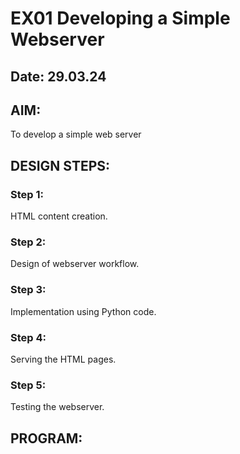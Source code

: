 # EX01 Developing a Simple Webserver
## Date: 29.03.24

## AIM:
To develop a simple web server 

## DESIGN STEPS:
### Step 1: 
HTML content creation.

### Step 2:
Design of webserver workflow.

### Step 3:
Implementation using Python code.

### Step 4:
Serving the HTML pages.

### Step 5:
Testing the webserver.

## PROGRAM:

<!DOCTYPE html>
<html lang="en">
<head>
    <meta charset="UTF-8">
    <meta name="viewport" content="width=device-width, initial-scale=1.0">
    <title>Document</title>
    <link rel="stylesheet" href="https://cdn.jsdelivr.net/npm/bootstrap-icons@1.11.3/font/bootstrap-icons.min.css">
    <link href="https://cdn.jsdelivr.net/npm/bootstrap@5.3.3/dist/css/bootstrap.min.css" rel="stylesheet" integrity="sha384-QWTKZyjpPEjISv5WaRU9OFeRpok6YctnYmDr5pNlyT2bRjXh0JMhjY6hW+ALEwIH" crossorigin="anonymous">
    <script src="https://cdn.jsdelivr.net/npm/bootstrap@5.3.3/dist/js/bootstrap.bundle.min.js" integrity="sha384-YvpcrYf0tY3lHB60NNkmXc5s9fDVZLESaAA55NDzOxhy9GkcIdslK1eN7N6jIeHz" crossorigin="anonymous"></script>
    <style>
        .row1
        {
            background-color: burlywood;
            place-items: center;
            height: 60px; 
            font-family: Verdana;
            display: flex;
        }
        i
        {
            color: black
        }
        a
        {
            color:black;
            text-decoration: none;
            padding: 10px;
        }
        a:hover
        {
            color:gray
        }
        i:hover
        {
            color: gray;
        }
        .search
        {
            
            height: 40px;
            width=30px;
            border-radius: 10px; 
            outline: none;
            border: none;
            
        }
    </style>
</head>
<body>
    <div class="row1">
       <div style="width: 35%;" class="i">
            <a href=""><i class="bi bi-whatsapp" style="color: black;font-size: 25px;border: 5px;"></i></a>
            <a href=""><i class="bi bi-facebook" style="color: black;font-size: 25px;border: 5px;"></i></a>
            <a href=""><i class="bi bi-instagram" style="color: black;font-size: 25px;border: 5px;"></i></a>
            <a href=""><i class="bi bi-envelope" style="color: black;font-size: 25px;border: 5px;"></i></a>
            <a href=""><i class="bi bi-twitter" style="color: black;font-size: 25px;border: 5px;"></i></a>
        </div>
        <div style="width:45%;" >
            <a href="">Alumini</a><i class="bi bi-three-dots-vertical"></i>
            <a href="">Events</a><i class="bi bi-three-dots-vertical"></i>
            <a href="">career</a><i class="bi bi-three-dots-vertical"></i>
            <a href="">Login</a><i class="bi bi-three-dots-vertical"></i>
            <a href="">SEC Portal</a>
        </div>
        <div style="width: 10%;">
            <input type="text" name="Search" placeholder="Search" class="search p-2" >
        </div>
    </div style=border>
    <div class="row p-3">
        <div class="col-4">
            <img src="c:\Users\91893\Downloads\HTML\saveetha.png"style width="100%">
        </div>
        <div class="col-8">
            <a href="">Home</a><i class="bi bi-three-dots-vertical"></i>
            <a href="">About</a><i class="bi bi-three-dots-vertical"></i>
            <a href="">Departments</a><i class="bi bi-three-dots-vertical"></i>
            <a href="">Life at SEC</a><i class="bi bi-three-dots-vertical"></i>
            <a href="">Placements</a><i class="bi bi-three-dots-vertical"></i>
            <a href="">Admissions</a>
        </div>
    <div>
        <div style="width: 100%;height=60%;">
            <div id="carouselExample" class="carousel slide">
                <div class="carousel-inner">
                  <div class="carousel-item active">
                    <img src="ex11.png" class="d-block w-100" alt="...">
                  </div>
                  <div class="carousel-item">
                    <img src="ex22.png" class="d-block w-100" alt="...">
                  </div>
                  <div class="carousel-item">
                    <img src="ex33.png" class="d-block w-100" alt="...">
                  </div>
                </div>
                <button class="carousel-control-prev" type="button" data-bs-target="#carouselExample" data-bs-slide="prev">
                  <span class="carousel-control-prev-icon" aria-hidden="true"></span>
                  <span class="visually-hidden">Previous</span>
                </button>
                <button class="carousel-control-next" type="button" data-bs-target="#carouselExample" data-bs-slide="next">
                  <span class="carousel-control-next-icon" aria-hidden="true"></span>
                  <span class="visually-hidden">Next</span>
                </button>
              </div>
            </div>
    </div>
</body>
</html> 

        
## OUTPUT :

![WhatsApp Image 2024-03-30 at 08 44 47_80ebbced](https://github.com/JAYASREE24032006/simplewebserver/assets/144360800/9ae4348f-c98d-44e2-8966-867b0ee152f2)

## RESULT:
The program for implementing simple webserver is executed successfully.
